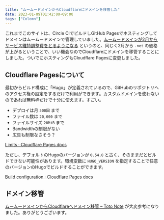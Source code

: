 ```yaml
---
title: "ムームードメインからCloudflareにドメインを移管した"
date: 2023-01-09T01:42:00+09:00
tags: ["Colomn"]
---
```


これまでこのサイトは、Circle CIでビルドしGitHub Pagesでホスティングしてドメインはムームードメインで管理していました。[ムームードメインが2月からサービス維持調整費をとるようになる](https://muumuu-domain.com/information/news/4901) というのと、同じく2月から `.net` の価格が上がるということで、いい機会なのでCloudflareにドメインを移管することにしました。ついでにホスティングもCloudflare Pagesに変更しました。

<!--more-->

## Cloudflare Pagesについて

最初からビルド構成に「Hugo」が定義されているので、GitHubのリポジトリへのアクセス権の設定をするだけで利用ができます。カスタムドメインを使わないのであれば無料枠だけで十分に使えます。すごい。

* デプロイは月 `500回` まで
* ファイル数は `20,000` まで
* ファイルサイズ `20MiB` まで
* Bandwidthの制限がない
* 広告も制限なさそう？

[Limits · Cloudflare Pages docs](https://developers.cloudflare.com/pages/platform/limits/)

ただし、デフォルトのHugoのバージョンが `0.54.0` と古く、そのままだとビルドできない可能性があります。環境変数に `HUGO_VERSION` を指定することで任意のバージョンのHugoでビルドすることができます。

[Build configuration · Cloudflare Pages docs](https://developers.cloudflare.com/pages/platform/build-configuration/)


## ドメイン移管

[ムームードメインからCloudflareへドメイン移管 – Toto Note](https://totonote.com/2022/02/20/domain-transfer-from-mumu-domain-to-cloudflare/) が大変参考になりました。ありがとうございます。


